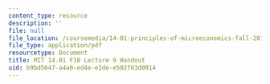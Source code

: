 ```yaml
---
content_type: resource
description: ''
file: null
file_location: /coursemedia/14-01-principles-of-microeconomics-fall-2018/b9bd5647a4a0ed4ee2dee502f63d0914_MIT14_01F18_handout9.pdf
file_type: application/pdf
resourcetype: Document
title: MIT 14.01 F18 Lecture 9 Handout
uid: b9bd5647-a4a0-ed4e-e2de-e502f63d0914
---
```

